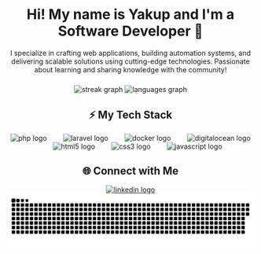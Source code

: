 <h1 align="center">Hi! My name is Yakup and I'm a Software Developer 🚀</h1>

<p align="center">
  I specialize in crafting web applications, building automation systems, and delivering scalable solutions using cutting-edge technologies. Passionate about learning and sharing knowledge with the community!
</p>

###

<div align="center">
  <img src="https://streak-stats.demolab.com?user=ykpgunduz&locale=en&mode=daily&theme=github_dark&hide_border=true&border_radius=10&date_format=j/n%5B/Y%5D" height="160" alt="streak graph"/>
  <img src="https://github-readme-stats.vercel.app/api/top-langs?username=ykpgunduz&locale=en&hide_title=false&layout=compact&card_width=320&langs_count=6&theme=github_dark&hide_border=true" height="160" alt="languages graph"/>
</div>

###

<h2 align="center">⚡ My Tech Stack</h2>
<div align="center">
  <img src="https://cdn.jsdelivr.net/gh/devicons/devicon/icons/php/php-original.svg" height="60" alt="php logo" />
  <img width="25" />
  <img src="https://cdn.jsdelivr.net/gh/devicons/devicon/icons/laravel/laravel-original.svg" height="50" alt="laravel logo" />
  <img width="25" />
  <img src="https://cdn.jsdelivr.net/gh/devicons/devicon/icons/docker/docker-original.svg" height="65" alt="docker logo" />
  <img width="25" />
  <img src="https://cdn.jsdelivr.net/gh/devicons/devicon/icons/digitalocean/digitalocean-original.svg" height="50" alt="digitalocean logo" />
  <img width="25" />
  <img src="https://cdn.jsdelivr.net/gh/devicons/devicon/icons/html5/html5-original.svg" height="50" alt="html5 logo" />
  <img width="25" />
  <img src="https://cdn.jsdelivr.net/gh/devicons/devicon/icons/css3/css3-original.svg" height="50" alt="css3 logo" />
  <img width="25" />
  <img src="https://cdn.jsdelivr.net/gh/devicons/devicon/icons/javascript/javascript-original.svg" height="50" alt="javascript logo" />
</div>

###

<h2 align="center">🌐 Connect with Me</h2>
<div align="center">
  <a href="https://www.linkedin.com/in/yakupgunduz" target="_blank">
    <img src="https://img.shields.io/static/v1?message=LinkedIn&logo=linkedin&label=&color=0077B5&logoColor=white&labelColor=&style=for-the-badge" height="35" alt="linkedin logo" />
  </a>
</div>

<picture>
  <source media="(prefers-color-scheme: dark)" srcset="https://raw.githubusercontent.com/ykpgunduz/ykpgunduz/output/github-snake-dark.svg" />
  <source media="(prefers-color-scheme: light)" srcset="https://raw.githubusercontent.com/ykpgunduz/ykpgunduz/output/github-snake.svg" />
  <img alt="github-snake" src="https://raw.githubusercontent.com/ykpgunduz/ykpgunduz/output/github-snake.svg" />
</picture>
